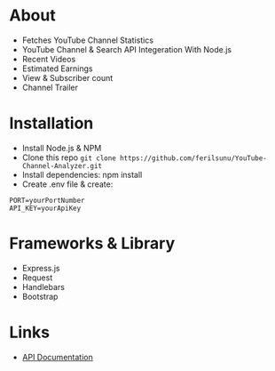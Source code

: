 # About
- Fetches YouTube Channel Statistics 
- YouTube Channel &amp; Search API Integeration With Node.js 
- Recent Videos
- Estimated Earnings
- View & Subscriber count
- Channel Trailer

# Installation
- Install Node.js & NPM
- Clone this repo ```git clone https://github.com/ferilsunu/YouTube-Channel-Analyzer.git```
- Install dependencies: npm install
- Create .env file & create: 
``` 
PORT=yourPortNumber
API_KEY=yourApiKey
```

# Frameworks & Library
- Express.js
- Request
- Handlebars
- Bootstrap

# Links
- [API Documentation](https://developers.google.com/youtube/v3/docs/search)



